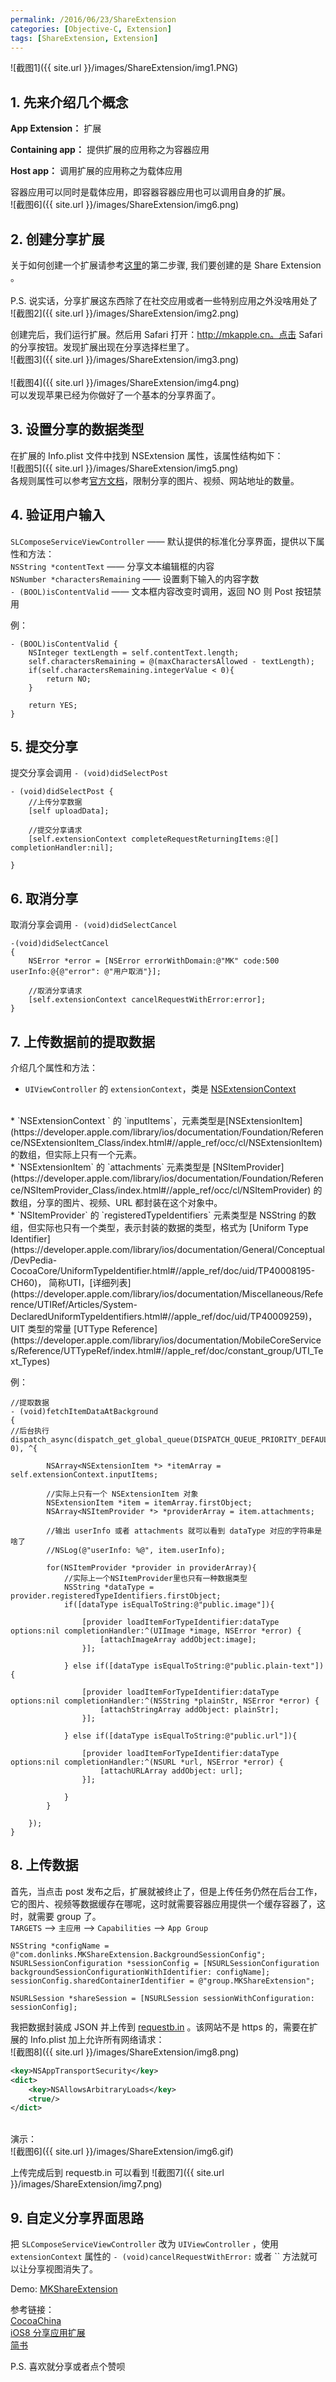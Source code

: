 ```yaml
---
permalink: /2016/06/23/ShareExtension
categories: [Objective-C, Extension]
tags: [ShareExtension, Extension]
---
```

![截图1]({{ site.url }}/images/ShareExtension/img1.PNG)

## 1. 先来介绍几个概念
**App Extension：** 扩展

**Containing app：** 提供扩展的应用称之为容器应用

**Host app：** 调用扩展的应用称之为载体应用

容器应用可以同时是载体应用，即容器容器应用也可以调用自身的扩展。
<br>
![截图6]({{ site.url }}/images/ShareExtension/img6.png)
<br>

## 2. 创建分享扩展
关于如何创建一个扩展请参考[这里](http://mkapple.cn/2016/06/20/TodayExtension)的第二步骤, 我们要创建的是 Share Extension 。
<br>	
P.S. 说实话，分享扩展这东西除了在社交应用或者一些特别应用之外没啥用处了
<br>
![截图2]({{ site.url }}/images/ShareExtension/img2.png)

创建完后，我们运行扩展。然后用 Safari 打开：http://mkapple.cn。点击 Safari 的分享按钮。发现扩展出现在分享选择栏里了。
<br>
![截图3]({{ site.url }}/images/ShareExtension/img3.png)
<br>
<br>
![截图4]({{ site.url }}/images/ShareExtension/img4.png)
<br>
可以发现苹果已经为你做好了一个基本的分享界面了。

## 3. 设置分享的数据类型
在扩展的 Info.plist 文件中找到 NSExtension 属性，该属性结构如下：
<br>
![截图5]({{ site.url }}/images/ShareExtension/img5.png)
<br>
各规则属性可以参考[官方文档](https://developer.apple.com/library/ios/documentation/General/Reference/InfoPlistKeyReference/Articles/SystemExtensionKeys.html#//apple_ref/doc/uid/TP40014212-SW11)，限制分享的图片、视频、网站地址的数量。

## 4. 验证用户输入
`SLComposeServiceViewController` —— 默认提供的标准化分享界面，提供以下属性和方法：
<br>
`NSString *contentText` —— 分享文本编辑框的内容<br>
`NSNumber *charactersRemaining` —— 设置剩下输入的内容字数<br>
`- (BOOL)isContentValid` —— 文本框内容改变时调用，返回 NO 则 Post 按钮禁用<br>

例：

~~~objc
- (BOOL)isContentValid {
    NSInteger textLength = self.contentText.length;
    self.charactersRemaining = @(maxCharactersAllowed - textLength);
    if(self.charactersRemaining.integerValue < 0){
        return NO;
    }
    
    return YES;
}
~~~

## 5. 提交分享
提交分享会调用 `- (void)didSelectPost`

~~~objc
- (void)didSelectPost {
    //上传分享数据
    [self uploadData];
    
    //提交分享请求
    [self.extensionContext completeRequestReturningItems:@[] completionHandler:nil];
    
}
~~~

## 6. 取消分享
取消分享会调用 `- (void)didSelectCancel`

~~~objc
-(void)didSelectCancel
{
    NSError *error = [NSError errorWithDomain:@"MK" code:500 userInfo:@{@"error": @"用户取消"}];
    
    //取消分享请求
    [self.extensionContext cancelRequestWithError:error];
}
~~~

## 7. 上传数据前的提取数据
介绍几个属性和方法：

* `UIViewController` 的 `extensionContext`，类是  [NSExtensionContext](https://developer.apple.com/library/ios/documentation/Foundation/Reference/NSExtensionContext_Class/index.html#//apple_ref/occ/cl/NSExtensionContext)
<br>
* `NSExtensionContext ` 的 `inputItems`，元素类型是[NSExtensionItem](https://developer.apple.com/library/ios/documentation/Foundation/Reference/NSExtensionItem_Class/index.html#//apple_ref/occ/cl/NSExtensionItem) 的数组，但实际上只有一个元素。
<br>
* `NSExtensionItem` 的 `attachments` 元素类型是 [NSItemProvider](https://developer.apple.com/library/ios/documentation/Foundation/Reference/NSItemProvider_Class/index.html#//apple_ref/occ/cl/NSItemProvider) 的数组，分享的图片、视频、URL 都封装在这个对象中。
<br>
* `NSItemProvider` 的 `registeredTypeIdentifiers` 元素类型是 NSString 的数组，但实际也只有一个类型，表示封装的数据的类型，格式为 [Uniform Type Identifier](https://developer.apple.com/library/ios/documentation/General/Conceptual/DevPedia-CocoaCore/UniformTypeIdentifier.html#//apple_ref/doc/uid/TP40008195-CH60)， 简称UTI，[详细列表](https://developer.apple.com/library/ios/documentation/Miscellaneous/Reference/UTIRef/Articles/System-DeclaredUniformTypeIdentifiers.html#//apple_ref/doc/uid/TP40009259)，UIT 类型的常量 [UTType Reference](https://developer.apple.com/library/ios/documentation/MobileCoreServices/Reference/UTTypeRef/index.html#//apple_ref/doc/constant_group/UTI_Text_Types)
<br>

例：

~~~objc
//提取数据
- (void)fetchItemDataAtBackground
{
//后台执行
dispatch_async(dispatch_get_global_queue(DISPATCH_QUEUE_PRIORITY_DEFAULT, 0), ^{
        
        NSArray<NSExtensionItem *> *itemArray = self.extensionContext.inputItems;
        
        //实际上只有一个 NSExtensionItem 对象
        NSExtensionItem *item = itemArray.firstObject;
        NSArray<NSItemProvider *> *providerArray = item.attachments;
        
        //输出 userInfo 或者 attachments 就可以看到 dataType 对应的字符串是啥了
        //NSLog(@"userInfo: %@", item.userInfo);
        
        for(NSItemProvider *provider in providerArray){
            //实际上一个NSItemProvider里也只有一种数据类型
            NSString *dataType = provider.registeredTypeIdentifiers.firstObject;
            if([dataType isEqualToString:@"public.image"]){
                
                [provider loadItemForTypeIdentifier:dataType options:nil completionHandler:^(UIImage *image, NSError *error) {
                    [attachImageArray addObject:image];
                }];
                
            } else if([dataType isEqualToString:@"public.plain-text"]){
                
                [provider loadItemForTypeIdentifier:dataType options:nil completionHandler:^(NSString *plainStr, NSError *error) {
                    [attachStringArray addObject: plainStr];
                }];
                
            } else if([dataType isEqualToString:@"public.url"]){
                
                [provider loadItemForTypeIdentifier:dataType options:nil completionHandler:^(NSURL *url, NSError *error) {
                    [attachURLArray addObject: url];
                }];
                
            }
        }
        
    });
}
~~~

## 8. 上传数据
首先，当点击 post 发布之后，扩展就被终止了，但是上传任务仍然在后台工作，它的图片、视频等数据缓存在哪呢，这时就需要容器应用提供一个缓存容器了，这时，就需要 group 了。
<br>
`TARGETS` ——> `主应用` ——> `Capabilities` ——> `App Group`
<br>

~~~objc
NSString *configName = @"com.donlinks.MKShareExtension.BackgroundSessionConfig";
NSURLSessionConfiguration *sessionConfig = [NSURLSessionConfiguration backgroundSessionConfigurationWithIdentifier: configName];
sessionConfig.sharedContainerIdentifier = @"group.MKShareExtension";
    
NSURLSession *shareSession = [NSURLSession sessionWithConfiguration: sessionConfig];
~~~

我把数据封装成 JSON 并上传到 [requestb.in](http://requestb.in/) 。该网站不是 https 的，需要在扩展的 Info.plist 加上允许所有网络请求：
<br>
![截图8]({{ site.url }}/images/ShareExtension/img8.png)
<br>

~~~xml
<key>NSAppTransportSecurity</key>
<dict>
	<key>NSAllowsArbitraryLoads</key>
	<true/>
</dict>
~~~

<br>
演示：
<br>
![截图6]({{ site.url }}/images/ShareExtension/img6.gif)
<br>

上传完成后到 requestb.in 可以看到
![截图7]({{ site.url }}/images/ShareExtension/img7.png)

## 9. 自定义分享界面思路
把 `SLComposeServiceViewController` 改为 `UIViewController` ，使用 `extensionContext` 属性的 `- (void)cancelRequestWithError:` 或者 `` 方法就可以让分享视图消失了。

Demo: [MKShareExtension](https://github.com/monkey19911021/MKShareExtension)
<br>

参考链接：
<br>
[CocoaChina](http://www.cocoachina.com/ios/20140923/9728.html)
<br>
[iOS8 分享应用扩展](http://www.devtalking.com/articles/ios8-day-by-day-day2-sharing-extension/)
<br>
[简书](http://www.jianshu.com/p/99d4ec43fd65)
<br>

P.S. 喜欢就分享或者点个赞呗

<!-- 多说评论框 start -->
<div class="ds-thread" data-thread-key="ShareExtension" data-title="ShareExtension" data-url="http://mkapple.cn/2016/06/23/ShareExtension"></div>
<!-- 多说评论框 end -->
<!-- 多说公共JS代码 start (一个网页只需插入一次) -->
<script type="text/javascript">
var duoshuoQuery = {short_name:"mkapple"};
	(function() {
		var ds = document.createElement('script');
		ds.type = 'text/javascript';ds.async = true;
		ds.src = (document.location.protocol == 'https:' ? 'https:' : 'http:') + '//static.duoshuo.com/embed.js';
		ds.charset = 'UTF-8';
		(document.getElementsByTagName('head')[0] 
		 || document.getElementsByTagName('body')[0]).appendChild(ds);
	})();
	</script>
<!-- 多说公共JS代码 end -->
